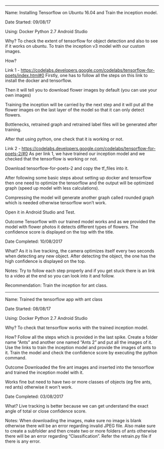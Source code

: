 -----------------------------------------------------------------------------------------------
Name: Installing Tensorflow on Ubuntu 16.04 and Train the inception model.
 
Date Started: 09/08/17
 
Using:
Docker
Python 2.7
Android Studio
 
Why?
To check the extent of tensorflow for object detection and also to see if it works on ubuntu.
To train the inception v3 model with our custom images.


 
How?

Link 1 - https://codelabs.developers.google.com/codelabs/tensorflow-for-poets/index.html#0
Firstly, one has to follow all the steps on this link to install the docker and tensorflow.

Then it will tell you to download flower images by default (you can use your own images)

Training the inception will be carried by the next step and it will put all the flower images on the last layer of the model so that it can only detect flowers.

Bottlenecks, retrained graph and retrained label files will be generated after training.

After that using python, one check that it is working or not.


Link 2 - https://codelabs.developers.google.com/codelabs/tensorflow-for-poets-2/#0
As per link 1, we have trained our inception model and we checked that the tensorflow is working or not.

Download tensorflow-for-poets-2 and copy the tf_files into it.

After following some basic steps about setting up docker and tensorflow then one need to optimize the tensorflow and the output will be optimized graph (speed up model with less calculations).

Compressing the model will generate another graph called rounded graph which is needed otherwise tensorflow won’t work.

Open it in Android Studio and Test.
 
Outcome
Tensorflow with our trained model works and  as we provided the model with flower photos it detects different types of flowers.
The confidence score is displayed on the top with the title.

 
Date Completed:  10/08/2017
 
What?
As it is live tracking, the camera optimizes itself every two seconds when detecting any new object.
After detecting the object, the one has the high confidence is displayed on the top.
 
Notes:
Try to follow each step properly and if you get stuck there is an link to a video at the end so you can look into it and follow.
 
Recommendation:
Train the inception for ant class.

---------------------------------------------------------------------------------------------------


Name: Trained the tensorflow app with ant class
 
Date Started: 08/08/17
 
Using:
Docker
Python 2.7
Android Studio
 
Why?
To check that tensorflow works with the trained inception model.
 
How?
Follow all the steps which is provided in the last spike.
Create a folder name “Ants” and another one named “Ants 2” and put all the images of it.
Use the links to train the inception model and provide the images of ants to it.
Train the model and check the confidence score by executing the python command.


 
Outcome
Downloaded the fire ant images and inserted into the tensorflow and trained the inception model with it.

Works fine but need to have two or more classes of objects (eg fire ants, red ants) otherwise it won't work.

 
Date Completed:  03/08/2017
 
What?
Live tracking is better because we can get understand the exact angle of total or close confidence score.
 
Notes:
When downloading the images, make sure no image is blank otherwise there will be an error regarding invalid JPEG file.
Also make sure to create a subfolder and then create two or more folders of ants otherwise there will be an error regarding “Classification”.
Refer the retrain.py file if there is any error.
 
